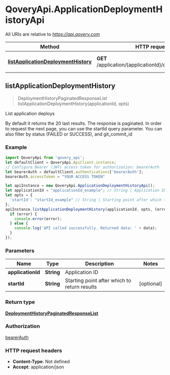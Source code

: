 # QoveryApi.ApplicationDeploymentHistoryApi

All URIs are relative to *https://api.qovery.com*

Method | HTTP request | Description
------------- | ------------- | -------------
[**listApplicationDeploymentHistory**](ApplicationDeploymentHistoryApi.md#listApplicationDeploymentHistory) | **GET** /application/{applicationId}/deploymentHistory | List application deploys



## listApplicationDeploymentHistory

> DeploymentHistoryPaginatedResponseList listApplicationDeploymentHistory(applicationId, opts)

List application deploys

By default it returns the 20 last results. The response is paginated. In order to request the next page, you can use the startId query parameter. You can also filter by status (FAILED or SUCCESS), and git_commit_id

### Example

```javascript
import QoveryApi from 'qovery_api';
let defaultClient = QoveryApi.ApiClient.instance;
// Configure Bearer (JWT) access token for authorization: bearerAuth
let bearerAuth = defaultClient.authentications['bearerAuth'];
bearerAuth.accessToken = "YOUR ACCESS TOKEN"

let apiInstance = new QoveryApi.ApplicationDeploymentHistoryApi();
let applicationId = "applicationId_example"; // String | Application ID
let opts = {
  'startId': "startId_example" // String | Starting point after which to return results
};
apiInstance.listApplicationDeploymentHistory(applicationId, opts, (error, data, response) => {
  if (error) {
    console.error(error);
  } else {
    console.log('API called successfully. Returned data: ' + data);
  }
});
```

### Parameters


Name | Type | Description  | Notes
------------- | ------------- | ------------- | -------------
 **applicationId** | **String**| Application ID | 
 **startId** | **String**| Starting point after which to return results | [optional] 

### Return type

[**DeploymentHistoryPaginatedResponseList**](DeploymentHistoryPaginatedResponseList.md)

### Authorization

[bearerAuth](../README.md#bearerAuth)

### HTTP request headers

- **Content-Type**: Not defined
- **Accept**: application/json

